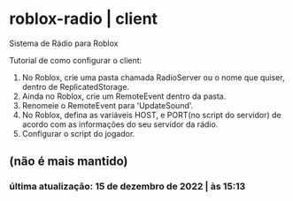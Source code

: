 # roblox-radio | client
Sistema de Rádio para Roblox

Tutorial de como configurar o client:
  1. No Roblox, crie uma pasta chamada RadioServer ou o nome que quiser, dentro de ReplicatedStorage.
  2. Ainda no Roblox, crie um RemoteEvent dentro da pasta.
  3. Renomeie o RemoteEvent para 'UpdateSound'.
  3. No Roblox, defina as variáveis HOST, e PORT(no script do servidor) de acordo com as informações do seu servidor da rádio.
  4. Configurar o script do jogador.

## (não é mais mantido)
### última atualização: 15 de dezembro de 2022 | às 15:13